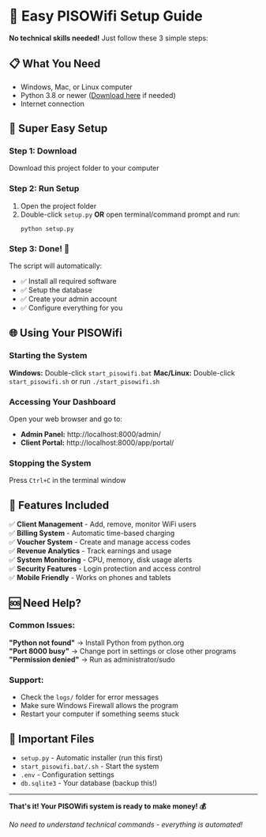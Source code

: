 # 🚀 Easy PISOWifi Setup Guide

**No technical skills needed!** Just follow these 3 simple steps:

## 📋 What You Need
- Windows, Mac, or Linux computer
- Python 3.8 or newer ([Download here](https://python.org) if needed)
- Internet connection

## 🎯 Super Easy Setup

### Step 1: Download
Download this project folder to your computer

### Step 2: Run Setup
1. Open the project folder
2. Double-click `setup.py` **OR** open terminal/command prompt and run:
   ```
   python setup.py
   ```

### Step 3: Done! 🎉
The script will automatically:
- ✅ Install all required software
- ✅ Setup the database
- ✅ Create your admin account
- ✅ Configure everything for you

## 🌐 Using Your PISOWifi

### Starting the System
**Windows:** Double-click `start_pisowifi.bat`
**Mac/Linux:** Double-click `start_pisowifi.sh` or run `./start_pisowifi.sh`

### Accessing Your Dashboard
Open your web browser and go to:
- **Admin Panel:** http://localhost:8000/admin/
- **Client Portal:** http://localhost:8000/app/portal/

### Stopping the System
Press `Ctrl+C` in the terminal window

## 🔧 Features Included

✅ **Client Management** - Add, remove, monitor WiFi users  
✅ **Billing System** - Automatic time-based charging  
✅ **Voucher System** - Create and manage access codes  
✅ **Revenue Analytics** - Track earnings and usage  
✅ **System Monitoring** - CPU, memory, disk usage alerts  
✅ **Security Features** - Login protection and access control  
✅ **Mobile Friendly** - Works on phones and tablets  

## 🆘 Need Help?

### Common Issues:
**"Python not found"** → Install Python from python.org  
**"Port 8000 busy"** → Change port in settings or close other programs  
**"Permission denied"** → Run as administrator/sudo  

### Support:
- Check the `logs/` folder for error messages
- Make sure Windows Firewall allows the program
- Restart your computer if something seems stuck

## 📁 Important Files
- `setup.py` - Automatic installer (run this first)
- `start_pisowifi.bat/.sh` - Start the system
- `.env` - Configuration settings
- `db.sqlite3` - Your database (backup this!)

---

**That's it! Your PISOWifi system is ready to make money! 💰**

*No need to understand technical commands - everything is automated!*